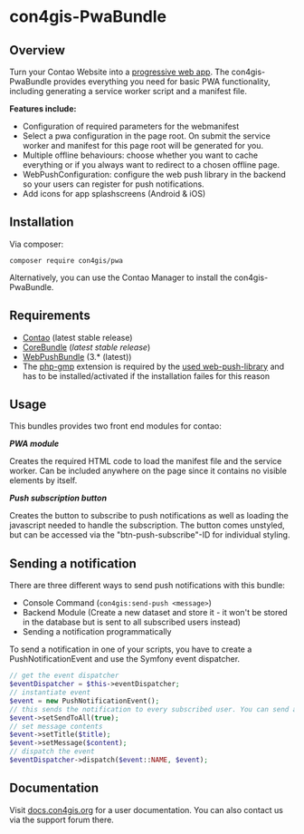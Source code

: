 # con4gis-PwaBundle

## Overview
Turn your Contao Website into a [progressive web app](https://developers.google.com/web/progressive-web-apps/).
The con4gis-PwaBundle provides everything you need for basic PWA functionality,
including generating a service worker script and a manifest file.

__Features include:__
* Configuration of required parameters for the webmanifest 
* Select a pwa configuration in the page root. On submit the service worker and manifest for this page root will be generated for you.
* Multiple offline behaviours: choose whether you want to cache everything or if you always want to redirect to a chosen offline page.
* WebPushConfiguration: configure the web push library in the backend so your users can register for push notifications.
* Add icons for app splashscreens (Android & iOS)

## Installation
Via composer:
```
composer require con4gis/pwa
```
Alternatively, you can use the Contao Manager to install the con4gis-PwaBundle.

## Requirements
- [Contao](https://github.com/contao/core-bundle) (latest stable release)
- [CoreBundle](https://github.com/Kuestenschmiede/CoreBundle/releases) (*latest stable release*)
- [WebPushBundle](https://github.com/Minishlink/web-push-bundle) (3.* (latest))
- The [php-gmp](https://www.php.net/manual/en/book.gmp.php) extension is required by the [used web-push-library](https://github.com/web-push-libs/web-push-php) and has to be installed/activated if the installation failes for this reason

## Usage
This bundles provides two front end modules for contao:

___PWA module___

Creates the required HTML code to load the manifest file and the service worker. Can be included anywhere on the page since it
contains no visible elements by itself.

___Push subscription button___

Creates the button to subscribe to push notifications as well as loading the javascript needed to handle the subscription. The button comes unstyled, but can be accessed via the "btn-push-subscribe"-ID for individual styling.

## Sending a notification

There are three different ways to send push notifications with this bundle:
- Console Command (```con4gis:send-push <message>```)
- Backend Module (Create a new dataset and store it - it won't be stored in the database but is sent to all subscribed users instead)
- Sending a notification programmatically

To send a notification in one of your scripts, you have to create a PushNotificationEvent and 
use the Symfony event dispatcher.
````php
// get the event dispatcher
$eventDispatcher = $this->eventDispatcher;
// instantiate event
$event = new PushNotificationEvent();
// this sends the notification to every subscribed user. You can send a notification to only one subscription, too
$event->setSendToAll(true);
// set message contents
$event->setTitle($title);
$event->setMessage($content);
// dispatch the event
$eventDispatcher->dispatch($event::NAME, $event);
````


## Documentation
Visit [docs.con4gis.org](https://docs.con4gis.org) for a user documentation. You can also contact us via the support forum there.

